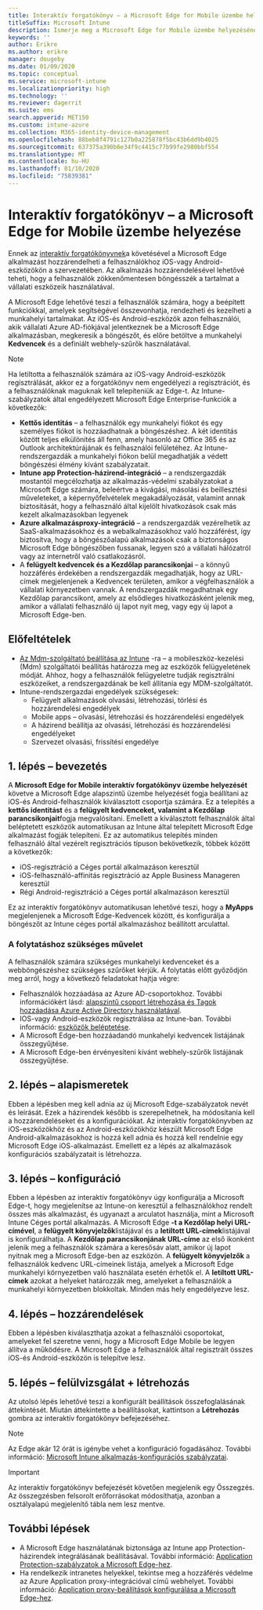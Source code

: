```yaml
---
title: Interaktív forgatókönyv – a Microsoft Edge for Mobile üzembe helyezése
titleSuffix: Microsoft Intune
description: Ismerje meg a Microsoft Edge for Mobile üzembe helyezésének interaktív forgatókönyvét a Microsoft 365 Eszközkezelő portálról.
keywords: ''
author: Erikre
ms.author: erikre
manager: dougeby
ms.date: 01/09/2020
ms.topic: conceptual
ms.service: microsoft-intune
ms.localizationpriority: high
ms.technology: ''
ms.reviewer: dagerrit
ms.suite: ems
search.appverid: MET150
ms.custom: intune-azure
ms.collection: M365-identity-device-management
ms.openlocfilehash: 88beb8f4791c127b0a225878f5bc43b6dd9b4025
ms.sourcegitcommit: 637375a390b6e34f9c4415c77b99fe2980bbf554
ms.translationtype: MT
ms.contentlocale: hu-HU
ms.lasthandoff: 01/10/2020
ms.locfileid: "75839381"
---
```

# <a name="guided-scenario---deploy-microsoft-edge-for-mobile"></a>Interaktív forgatókönyv – a Microsoft Edge for Mobile üzembe helyezése 

Ennek az [interaktív forgatókönyvnek](~/fundamentals/guided-scenarios-overview.md)a követésével a Microsoft Edge alkalmazást hozzárendelheti a felhasználókhoz iOS-vagy Android-eszközökön a szervezetében. Az alkalmazás hozzárendelésével lehetővé teheti, hogy a felhasználók zökkenőmentesen böngésszék a tartalmat a vállalati eszközeik használatával. 

A Microsoft Edge lehetővé teszi a felhasználók számára, hogy a beépített funkciókkal, amelyek segítségével összevonhatja, rendezheti és kezelheti a munkahelyi tartalmakat. Az iOS-és Android-eszközök azon felhasználói, akik vállalati Azure AD-fiókjával jelentkeznek be a Microsoft Edge alkalmazásban, megkeresik a böngészőt, és előre betöltve a munkahelyi **Kedvencek** és a definiált webhely-szűrők használatával.

> [!NOTE]
> Ha letiltotta a felhasználók számára az iOS-vagy Android-eszközök regisztrálását, akkor ez a forgatókönyv nem engedélyezi a regisztrációt, és a felhasználóknak maguknak kell telepíteniük az Edge-t.
Az Intune-szabályzatok által engedélyezett Microsoft Edge Enterprise-funkciók a következők: 

- **Kettős identitás** – a felhasználók egy munkahelyi fiókot és egy személyes fiókot is hozzáadhatnak a böngészéshez. A két identitás között teljes elkülönítés áll fenn, amely hasonló az Office 365 és az Outlook architektúrájának és felhasználói felületéhez. Az Intune-rendszergazdák a munkahelyi fiókon belül megadhatják a védett böngészési élmény kívánt szabályzatait. 
- **Intune app Protection-házirend-integráció** – a rendszergazdák mostantól megcélozhatja az alkalmazás-védelmi szabályzatokat a Microsoft Edge számára, beleértve a kivágási, másolási és beillesztési műveleteket, a képernyőfelvételek megakadályozását, valamint annak biztosítását, hogy a felhasználó által kijelölt hivatkozások csak más kezelt alkalmazásokban legyenek
- **Azure alkalmazásproxy-integráció** – a rendszergazdák vezérelhetik az SaaS-alkalmazásokhoz és a webalkalmazásokhoz való hozzáférést, így biztosítva, hogy a böngészőalapú alkalmazások csak a biztonságos Microsoft Edge böngészőben fussanak, legyen szó a vállalati hálózatról vagy az internetről való csatlakozásról. 
- A **felügyelt kedvencek és a Kezdőlap parancsikonjai** – a könnyű hozzáférés érdekében a rendszergazdák megadhatják, hogy az URL-címek megjelenjenek a Kedvencek területen, amikor a végfelhasználók a vállalati környezetben vannak. A rendszergazdák megadhatnak egy Kezdőlap parancsikont, amely az elsődleges hivatkozásként jelenik meg, amikor a vállalati felhasználó új lapot nyit meg, vagy egy új lapot a Microsoft Edge-ben.

## <a name="prerequisites"></a>Előfeltételek

- [Az Mdm-szolgáltató beállítása az Intune](mdm-authority-set.md#set-mdm-authority-to-intune) -ra – a mobileszköz-kezelési (Mdm) szolgáltatói beállítás határozza meg az eszközök felügyeletének módját. Ahhoz, hogy a felhasználók felügyeletre tudják regisztrálni eszközeiket, a rendszergazdának be kell állítania egy MDM-szolgáltatót.
- Intune-rendszergazdai engedélyek szükségesek:
    - Felügyelt alkalmazások olvasási, létrehozási, törlési és hozzárendelési engedélyek
    - Mobile apps – olvasási, létrehozási és hozzárendelési engedélyek
    - A házirend beállítja az olvasási, létrehozási és hozzárendelési engedélyeket
    - Szervezet olvasási, frissítési engedélye

## <a name="step-1---introduction"></a>1\. lépés – bevezetés

A **Microsoft Edge for Mobile interaktív forgatókönyv üzembe helyezését** követve a Microsoft Edge alapszintű üzembe helyezését fogja beállítani az iOS-és Android-felhasználók kiválasztott csoportja számára. Ez a telepítés a **kettős identitást** és a **felügyelt kedvenceket, valamint a Kezdőlap parancsikonjait**fogja megvalósítani. Emellett a kiválasztott felhasználók által beléptetett eszközök automatikusan az Intune által telepített Microsoft Edge alkalmazást fogják telepíteni. Ez az automatikus telepítés minden felhasználó által vezérelt regisztrációs típuson bekövetkezik, többek között a következők: 
- iOS-regisztráció a Céges portál alkalmazáson keresztül 
- iOS-felhasználó-affinitás regisztráció az Apple Business Manageren keresztül 
- Régi Android-regisztráció a Céges portál alkalmazáson keresztül 

Ez az interaktív forgatókönyv automatikusan lehetővé teszi, hogy a **MyApps** megjelenjenek a Microsoft Edge-Kedvencek között, és konfigurálja a böngészőt az Intune céges portál alkalmazáshoz beállított arculattal. 

### <a name="what-you-will-need-to-continue"></a>A folytatáshoz szükséges művelet
A felhasználók számára szükséges munkahelyi kedvenceket és a webböngészéshez szükséges szűrőket kérjük. A folytatás előtt győződjön meg arról, hogy a következő feladatokat hajtja végre:

- Felhasználók hozzáadása az Azure AD-csoportokhoz. További információkért lásd: [alapszintű csoport létrehozása és Tagok hozzáadása Azure Active Directory használatával](https://go.microsoft.com/fwlink/?linkid=2102458).
- IOS-vagy Android-eszközök regisztrálása az Intune-ban. További információ: [eszközök beléptetése](https://go.microsoft.com/fwlink/?linkid=2102547).
- A Microsoft Edge-ben hozzáadandó munkahelyi kedvencek listájának összegyűjtése.
- A Microsoft Edge-ben érvényesíteni kívánt webhely-szűrők listájának összegyűjtése.

## <a name="step-2---basics"></a>2\. lépés – alapismeretek

Ebben a lépésben meg kell adnia az új Microsoft Edge-szabályzatok nevét és leírását. Ezek a házirendek később is szerepelhetnek, ha módosítania kell a hozzárendeléseket és a konfigurációkat. Az interaktív forgatókönyvben az iOS-eszközökhöz és az Android-eszközökhöz készült Microsoft Edge Android-alkalmazásokhoz is hozzá kell adnia és hozzá kell rendelnie egy Microsoft Edge iOS-alkalmazást. Emellett ez a lépés az alkalmazások konfigurációs szabályzatait is létrehozza.

## <a name="step-3---configuration"></a>3\. lépés – konfiguráció

Ebben a lépésben az interaktív forgatókönyv úgy konfigurálja a Microsoft Edge-t, hogy megjelenítse az Intune-on keresztül a felhasználókhoz rendelt összes más alkalmazást, és ugyanazt a arculatot használja, mint a Microsoft Intune Céges portál alkalmazás. A Microsoft Edge **-t a Kezdőlap helyi URL-címével**, a **felügyelt könyvjelzők**listájával és a **letiltott URL-címek**listájával is konfigurálhatja. A **Kezdőlap parancsikonjának URL-címe** az első ikonként jelenik meg a felhasználók számára a keresősáv alatt, amikor új lapot nyitnak meg a Microsoft Edge-ben az eszközön. A **felügyelt könyvjelzők** a felhasználók kedvenc URL-címeinek listája, amelyek a Microsoft Edge munkahelyi környezetben való használata esetén érhetők el. A **letiltott URL-címek** azokat a helyeket határozzák meg, amelyeket a felhasználók a munkahelyi környezetben blokkoltak. Minden más hely engedélyezve lesz. 

## <a name="step-4---assignments"></a>4\. lépés – hozzárendelések

Ebben a lépésben kiválaszthatja azokat a felhasználói csoportokat, amelyeket fel szeretne venni, hogy a Microsoft Edge Mobile be legyen állítva a működésre. A Microsoft Edge a felhasználók által regisztrált összes iOS-és Android-eszközön is telepítve lesz.

## <a name="step-5---review--create"></a>5\. lépés – felülvizsgálat + létrehozás

Az utolsó lépés lehetővé teszi a konfigurált beállítások összefoglalásának áttekintését. Miután áttekintette a beállításokat, kattintson a **Létrehozás** gombra az interaktív forgatókönyv befejezéséhez. 

> [!NOTE]
> Az Edge akár 12 órát is igénybe vehet a konfiguráció fogadásához. További információ: [Microsoft Intune alkalmazás-konfigurációs szabályzatai](~/apps/app-configuration-policies-overview.md).

> [!IMPORTANT]
> Az interaktív forgatókönyv befejezését követően megjelenik egy Összegzés. Az összegzésben felsorolt erőforrásokat módosíthatja, azonban a osztályalapú megjelenítő tábla nem lesz mentve.

## <a name="next-steps"></a>További lépések

- A Microsoft Edge használatának biztonsága az Intune app Protection-házirendek integrálásának beállításával. További információ: [Application Protection-szabályzatok a Microsoft Edge-hez](~/apps/manage-microsoft-edge.md#application-protection-policies-for-microsoft-edge).
- Ha rendelkezik intranetes helyekkel, tekintse meg a hozzáférés védelme az Azure Application proxy-integrációval című webhelyet. További információ: [Application proxy-beállítások konfigurálása a Microsoft Edge-hez](~/apps/manage-microsoft-edge.md#configure-application-proxy-settings-for-microsoft-edge).

